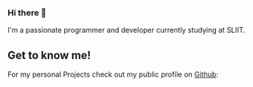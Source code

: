 ### Hi there 👋

I'm a passionate programmer and developer currently studying at SLIIT.

## Get to know me!

For my personal Projects check out my public profile on [Github](https://github.com/PMTDVA/PDEJ):






<!---
IN3SH/IN3SH is a ✨ special ✨ repository because its `README.md` (this file) appears on your GitHub profile.
You can click the Preview link to take a look at your changes.
--->
